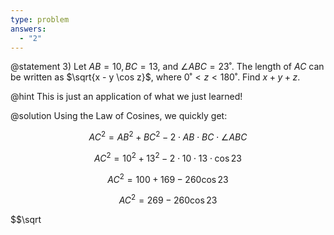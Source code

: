 ```yaml
---
type: problem
answers:
  - "2"
---
```


@statement
3) Let $AB = 10, BC = 13$, and $\angle ABC = 23˚$. The length of $AC$ can be written as $\sqrt{x - y \cos z}$, where $0˚ < z < 180˚$. Find $x + y + z$.

@hint
This is just an application of what we just learned!

@solution
Using the Law of Cosines, we quickly get:

$$AC^2 = AB^2 + BC^2 - 2 \cdot AB \cdot BC \cdot \angle ABC$$

$$AC^2 = 10^2 + 13^2 - 2 \cdot 10 \cdot 13 \cdot \cos 23$$

$$AC^2 = 100 + 169 - 260 \cos 23$$

$$AC^2 = 269 - 260 \cos 23$$

$$\sqrt
<!--stackedit_data:
eyJoaXN0b3J5IjpbLTI5MTU5MDIzMV19
-->